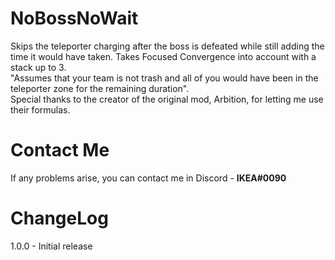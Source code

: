 # NoBossNoWait
Skips the teleporter charging after the boss is defeated while still adding the time it would have taken.
Takes Focused Convergence into account with a stack up to 3.
</br>
"Assumes that your team is not trash and all of you would have been in the teleporter zone for the remaining duration".
</br>
Special thanks to the creator of the original mod, Arbition, for letting me use their formulas.

# Contact Me
If any problems arise, you can contact me in Discord - **IKEA#0090**

# ChangeLog
1.0.0 - Initial release
